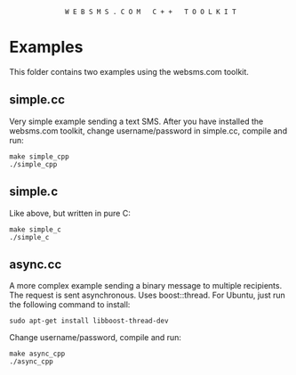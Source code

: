 

                  W E B S M S . C O M   C + +   T O O L K I T

# Examples

 This folder contains two examples using the websms.com toolkit.

simple<i>.</i>cc
---------

 Very simple example sending a text SMS. After you have installed the websms.com
 toolkit, change username/password in simple.cc, compile and run:

    make simple_cpp
    ./simple_cpp

simple<i>.</i>c
--------

 Like above, but written in pure C:

    make simple_c
    ./simple_c

async<i>.</i>cc
--------

 A more complex example sending a binary message to multiple recipients. The
 request is sent asynchronous. Uses boost::thread. For Ubuntu, just run the
 following command to install:

    sudo apt-get install libboost-thread-dev

 Change username/password, compile and run:

    make async_cpp
    ./async_cpp

